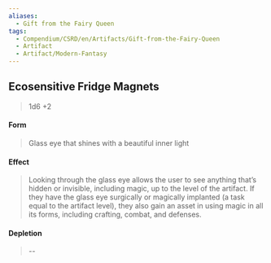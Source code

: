 ```yaml
---
aliases:
  - Gift from the Fairy Queen
tags:
  - Compendium/CSRD/en/Artifacts/Gift-from-the-Fairy-Queen
  - Artifact
  - Artifact/Modern-Fantasy
---
```

  
    
## Ecosensitive Fridge Magnets  
>1d6 +2  
#### Form  
> Glass eye that shines with a beautiful inner light  
  
#### Effect  
> Looking through the glass eye allows the user to see anything that’s hidden or invisible, including magic, up to the level of the artifact. If they have the glass eye surgically or magically implanted (a task equal to the artifact level), they also gain an asset in using magic in all its forms, including crafting, combat, and defenses.  
  
  
  
#### Depletion   
>--